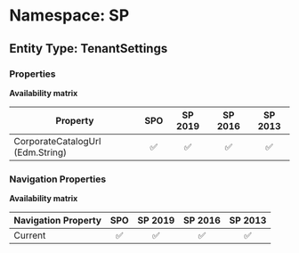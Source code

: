 # Namespace: SP

## Entity Type: TenantSettings

### Properties

**Availability matrix**

Property | SPO | SP 2019 | SP 2016 | SP 2013
----------|:---:|:-------:|:-------:|:-------:
CorporateCatalogUrl (Edm.String) | ✅ | ✅ | ✅ | ✅

### Navigation Properties

**Availability matrix**

Navigation Property | SPO | SP 2019 | SP 2016 | SP 2013
----------|:---:|:-------:|:-------:|:-------:
Current | ✅ | ✅ | ✅ | ✅